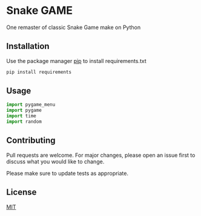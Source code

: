 # Snake GAME

One remaster of classic Snake Game make on Python

## Installation

Use the package manager [pip](https://pip.pypa.io/en/stable/) to install requirements.txt

```bash
pip install requirements    
```

## Usage

```python
import pygame_menu
import pygame
import time
import random
```



## Contributing
Pull requests are welcome. For major changes, please open an issue first to discuss what you would like to change.

Please make sure to update tests as appropriate.

## License
[MIT](https://choosealicense.com/licenses/mit/)